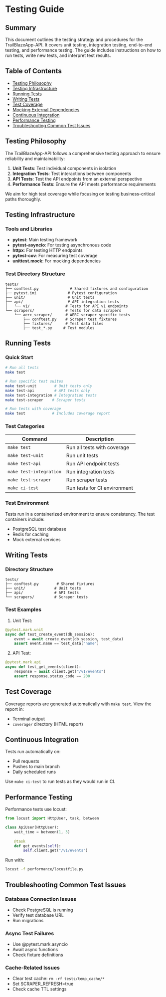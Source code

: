 # Testing Guide

## Summary

This document outlines the testing strategy and procedures for the TrailBlazeApp-API. It covers unit testing, integration testing, end-to-end testing, and performance testing. The guide includes instructions on how to run tests, write new tests, and interpret test results.

## Table of Contents

- [Testing Philosophy](#testing-philosophy)
- [Testing Infrastructure](#testing-infrastructure)
- [Running Tests](#running-tests)
- [Writing Tests](#writing-tests)
- [Test Coverage](#test-coverage)
- [Mocking External Dependencies](#mocking-external-dependencies)
- [Continuous Integration](#continuous-integration)
- [Performance Testing](#performance-testing)
- [Troubleshooting Common Test Issues](#troubleshooting-common-test-issues)

## Testing Philosophy

The TrailBlazeApp-API follows a comprehensive testing approach to ensure reliability and maintainability:

1. **Unit Tests**: Test individual components in isolation
2. **Integration Tests**: Test interactions between components
3. **API Tests**: Test the API endpoints from an external perspective
4. **Performance Tests**: Ensure the API meets performance requirements

We aim for high test coverage while focusing on testing business-critical paths thoroughly.

## Testing Infrastructure

### Tools and Libraries

- **pytest**: Main testing framework
- **pytest-asyncio**: For testing asynchronous code
- **httpx**: For testing HTTP endpoints
- **pytest-cov**: For measuring test coverage
- **unittest.mock**: For mocking dependencies

### Test Directory Structure

```
tests/
├── conftest.py              # Shared fixtures and configuration
├── pytest.ini              # Pytest configuration
├── unit/                   # Unit tests
├── api/                    # API integration tests
│   └── v1/                # Tests for API v1 endpoints
└── scrapers/              # Tests for data scrapers
    └── aerc_scraper/      # AERC scraper specific tests
        ├── conftest.py    # Scraper test fixtures
        ├── fixtures/      # Test data files
        ├── test_*.py     # Test modules
```

## Running Tests

### Quick Start

```bash
# Run all tests
make test

# Run specific test suites
make test-unit        # Unit tests only
make test-api         # API tests only
make test-integration # Integration tests
make test-scraper    # Scraper tests

# Run tests with coverage
make test            # Includes coverage report
```

### Test Categories

| Command | Description |
|---------|-------------|
| `make test` | Run all tests with coverage |
| `make test-unit` | Run unit tests |
| `make test-api` | Run API endpoint tests |
| `make test-integration` | Run integration tests |
| `make test-scraper` | Run scraper tests |
| `make ci-test` | Run tests for CI environment |

### Test Environment

Tests run in a containerized environment to ensure consistency. The test containers include:
- PostgreSQL test database
- Redis for caching
- Mock external services

## Writing Tests

### Directory Structure

```
tests/
├── conftest.py        # Shared fixtures
├── unit/             # Unit tests
├── api/              # API tests
└── scrapers/         # Scraper tests
```

### Test Examples

1. Unit Test:
```python
@pytest.mark.unit
async def test_create_event(db_session):
    event = await create_event(db_session, test_data)
    assert event.name == test_data["name"]
```

2. API Test:
```python
@pytest.mark.api
async def test_get_events(client):
    response = await client.get("/v1/events")
    assert response.status_code == 200
```

## Test Coverage

Coverage reports are generated automatically with `make test`. View the report in:
- Terminal output
- `coverage/` directory (HTML report)

## Continuous Integration

Tests run automatically on:
- Pull requests
- Pushes to main branch
- Daily scheduled runs

Use `make ci-test` to run tests as they would run in CI.

## Performance Testing

Performance tests use locust:

```python
from locust import HttpUser, task, between

class ApiUser(HttpUser):
    wait_time = between(1, 3)
    
    @task
    def get_events(self):
        self.client.get("/v1/events")
```

Run with:
```bash
locust -f performance/locustfile.py
```

## Troubleshooting Common Test Issues

### Database Connection Issues
- Check PostgreSQL is running
- Verify test database URL
- Run migrations

### Async Test Failures
- Use @pytest.mark.asyncio
- Await async functions
- Check fixture definitions

### Cache-Related Issues
- Clear test cache: `rm -rf tests/temp_cache/*`
- Set SCRAPER_REFRESH=true
- Check cache TTL settings
